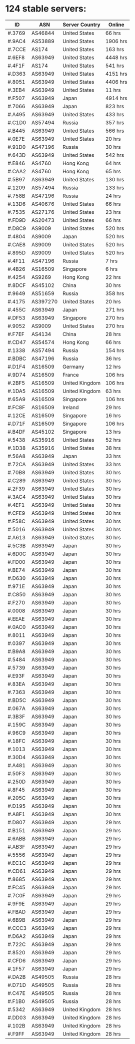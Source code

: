 # 124 stable servers:

| ID | ASN | Server Country | Online |
| ------ | ------ | ------ | ------ |
| #.3769 | AS46844 | United States | 66 hrs |
| #.9AC4 | AS53889 | United States | 1906 hrs |
| #.7CCE | AS174 | United States | 163 hrs |
| #.6EF8 | AS63949 | United States | 4448 hrs |
| #.4F1F | AS174 | United States | 541 hrs |
| #.D363 | AS63949 | United States | 4151 hrs |
| #.8051 | AS63949 | United States | 4406 hrs |
| #.3EB4 | AS63949 | United States | 11 hrs |
| #.F507 | AS63949 | Japan | 4914 hrs |
| #.7066 | AS63949 | Japan | 823 hrs |
| #.A495 | AS63949 | United States | 433 hrs |
| #.C1D0 | AS57494 | Russia | 357 hrs |
| #.B445 | AS63949 | United States | 566 hrs |
| #.0E7E | AS63949 | United States | 20 hrs |
| #.91D0 | AS47196 | Russia | 30 hrs |
| #.643D | AS63949 | United States | 542 hrs |
| #.E846 | AS4760 | Hong Kong | 64 hrs |
| #.CAA2 | AS4760 | Hong Kong | 65 hrs |
| #.5B97 | AS63949 | United States | 130 hrs |
| #.1209 | AS57494 | Russia | 133 hrs |
| #.758B | AS47196 | Russia | 24 hrs |
| #.13D6 | AS40676 | United States | 66 hrs |
| #.7535 | AS27176 | United States | 23 hrs |
| #.FD9D | AS20473 | United States | 66 hrs |
| #.D8C9 | AS9009 | United States | 520 hrs |
| #.4804 | AS9009 | Japan | 520 hrs |
| #.CAE8 | AS9009 | United States | 520 hrs |
| #.895D | AS9009 | United States | 520 hrs |
| #.4F11 | AS47196 | Russia | 7 hrs |
| #.4B26 | AS16509 | Singapore | 6 hrs |
| #.4254 | AS9269 | Hong Kong | 22 hrs |
| #.8DCF | AS45102 | China | 30 hrs |
| #.9649 | AS51659 | Russia | 358 hrs |
| #.4175 | AS397270 | United States | 20 hrs |
| #.455C | AS63949 | Japan | 271 hrs |
| #.DF53 | AS63949 | Singapore | 270 hrs |
| #.9052 | AS9009 | United States | 270 hrs |
| #.F7EF | AS4134 | China | 28 hrs |
| #.CD47 | AS54574 | Hong Kong | 66 hrs |
| #.1338 | AS57494 | Russia | 154 hrs |
| #.BDBC | AS47196 | Russia | 36 hrs |
| #.D1F4 | AS16509 | Germany | 12 hrs |
| #.9D74 | AS16509 | France | 106 hrs |
| #.2BF5 | AS16509 | United Kingdom | 106 hrs |
| #.1DA5 | AS16509 | United Kingdom | 63 hrs |
| #.65A9 | AS16509 | Singapore | 106 hrs |
| #.FC8F | AS16509 | Ireland | 29 hrs |
| #.12CE | AS16509 | Singapore | 16 hrs |
| #.D71F | AS16509 | Singapore | 106 hrs |
| #.B4DF | AS45102 | Singapore | 13 hrs |
| #.5438 | AS35916 | United States | 52 hrs |
| #.1D38 | AS35916 | United States | 38 hrs |
| #.56A8 | AS63949 | Japan | 33 hrs |
| #.72CA | AS63949 | United States | 33 hrs |
| #.70B8 | AS63949 | United States | 30 hrs |
| #.C289 | AS63949 | United States | 30 hrs |
| #.2F39 | AS63949 | United States | 30 hrs |
| #.3AC4 | AS63949 | United States | 30 hrs |
| #.4EF1 | AS63949 | United States | 30 hrs |
| #.CFE9 | AS63949 | United States | 30 hrs |
| #.F58C | AS63949 | United States | 30 hrs |
| #.5016 | AS63949 | United States | 30 hrs |
| #.A613 | AS63949 | United States | 30 hrs |
| #.5C3B | AS63949 | Japan | 30 hrs |
| #.6D0C | AS63949 | Japan | 30 hrs |
| #.FD00 | AS63949 | Japan | 30 hrs |
| #.BE74 | AS63949 | Japan | 30 hrs |
| #.D630 | AS63949 | Japan | 30 hrs |
| #.971E | AS63949 | Japan | 30 hrs |
| #.C850 | AS63949 | Japan | 30 hrs |
| #.F270 | AS63949 | Japan | 30 hrs |
| #.0008 | AS63949 | Japan | 30 hrs |
| #.EEAE | AS63949 | Japan | 30 hrs |
| #.0AC0 | AS63949 | Japan | 30 hrs |
| #.8011 | AS63949 | Japan | 30 hrs |
| #.0397 | AS63949 | Japan | 30 hrs |
| #.B9A8 | AS63949 | Japan | 30 hrs |
| #.5484 | AS63949 | Japan | 30 hrs |
| #.5739 | AS63949 | Japan | 30 hrs |
| #.E93F | AS63949 | Japan | 30 hrs |
| #.83EA | AS63949 | Japan | 30 hrs |
| #.7363 | AS63949 | Japan | 30 hrs |
| #.BD5C | AS63949 | Japan | 30 hrs |
| #.067A | AS63949 | Japan | 30 hrs |
| #.3B3F | AS63949 | Japan | 30 hrs |
| #.159C | AS63949 | Japan | 30 hrs |
| #.96C9 | AS63949 | Japan | 30 hrs |
| #.18FC | AS63949 | Japan | 30 hrs |
| #.1013 | AS63949 | Japan | 30 hrs |
| #.30D4 | AS63949 | Japan | 30 hrs |
| #.A481 | AS63949 | Japan | 30 hrs |
| #.50F3 | AS63949 | Japan | 30 hrs |
| #.250D | AS63949 | Japan | 30 hrs |
| #.8F45 | AS63949 | Japan | 30 hrs |
| #.205C | AS63949 | Japan | 30 hrs |
| #.D195 | AS63949 | Japan | 30 hrs |
| #.A8F1 | AS63949 | Japan | 30 hrs |
| #.D807 | AS63949 | Japan | 29 hrs |
| #.B151 | AS63949 | Japan | 29 hrs |
| #.6ABB | AS63949 | Japan | 29 hrs |
| #.AB3F | AS63949 | Japan | 29 hrs |
| #.5556 | AS63949 | Japan | 29 hrs |
| #.EC1C | AS63949 | Japan | 29 hrs |
| #.CD61 | AS63949 | Japan | 29 hrs |
| #.8685 | AS63949 | Japan | 29 hrs |
| #.FC45 | AS63949 | Japan | 29 hrs |
| #.7C0F | AS63949 | Japan | 29 hrs |
| #.9F9E | AS63949 | Japan | 29 hrs |
| #.FBAD | AS63949 | Japan | 29 hrs |
| #.6B9B | AS63949 | Japan | 29 hrs |
| #.CCC3 | AS63949 | Japan | 29 hrs |
| #.D6A2 | AS63949 | Japan | 29 hrs |
| #.722C | AS63949 | Japan | 29 hrs |
| #.8520 | AS63949 | Japan | 29 hrs |
| #.CFD6 | AS63949 | Japan | 29 hrs |
| #.1F57 | AS63949 | Japan | 29 hrs |
| #.DA2B | AS49505 | Russia | 28 hrs |
| #.D71D | AS49505 | Russia | 28 hrs |
| #.C47E | AS49505 | Russia | 28 hrs |
| #.F1B0 | AS49505 | Russia | 28 hrs |
| #.5342 | AS63949 | United Kingdom | 28 hrs |
| #.DD03 | AS63949 | United Kingdom | 28 hrs |
| #.102B | AS63949 | United Kingdom | 28 hrs |
| #.F9FF | AS63949 | United Kingdom | 28 hrs |

